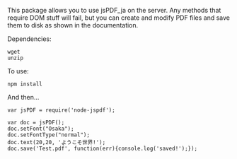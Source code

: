 This package allows you to use jsPDF_ja on the server. Any methods that require DOM stuff will fail, but you can create and modify PDF files and save them to disk as shown in the documentation.

Dependencies:
```
wget
unzip
```

To use:

```
npm install
```

And then...

```
var jsPDF = require('node-jspdf');

var doc = jsPDF();
doc.setFont("Osaka");
doc.setFontType("normal");
doc.text(20,20, 'ようこそ世界!');
doc.save('Test.pdf', function(err){console.log('saved!');});
```
